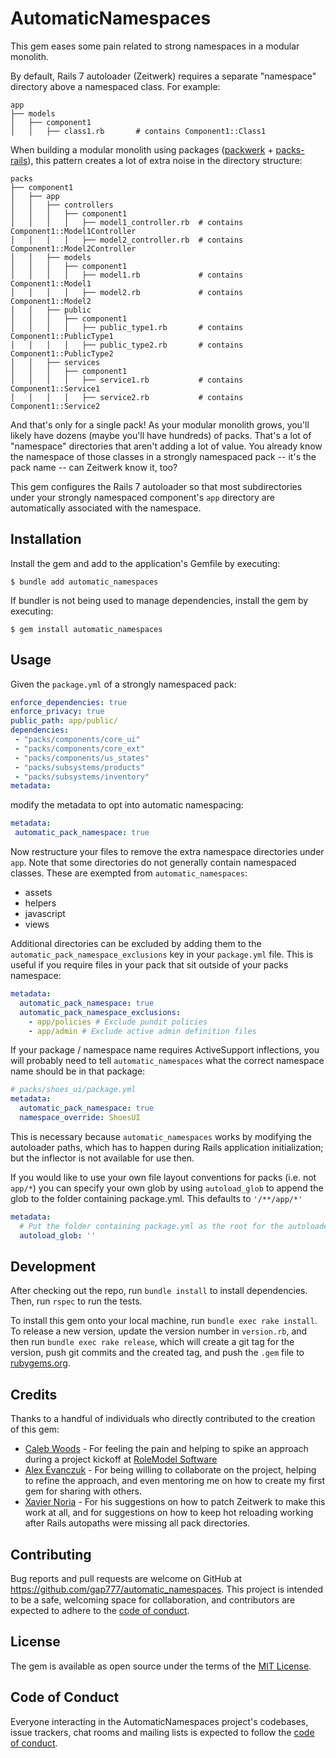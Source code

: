 # AutomaticNamespaces

This gem eases some pain related to strong namespaces in a modular monolith. 

By default, Rails 7 autoloader (Zeitwerk) requires a separate "namespace" directory above a namespaced class. For example:

```
app
├── models
│   ├── component1
│   │   ├── class1.rb       # contains Component1::Class1
```

When building a modular monolith using packages ([packwerk](https://github.com/Shopify/packwerk) + [packs-rails](https://github.com/rubyatscale/packs-rails)), 
this pattern creates a lot of extra noise in the directory structure:

```
packs
├── component1
│   ├── app
│   │   ├── controllers
│   │   │   ├── component1
│   │   │   │   ├── model1_controller.rb  # contains Component1::Model1Controller
│   │   │   │   ├── model2_controller.rb  # contains Component1::Model2Controller
│   │   ├── models
│   │   │   ├── component1
│   │   │   │   ├── model1.rb             # contains Component1::Model1
│   │   │   │   ├── model2.rb             # contains Component1::Model2
│   │   ├── public
│   │   │   ├── component1
│   │   │   │   ├── public_type1.rb       # contains Component1::PublicType1
│   │   │   │   ├── public_type2.rb       # contains Component1::PublicType2
│   │   ├── services
│   │   │   ├── component1
│   │   │   │   ├── service1.rb           # contains Component1::Service1
│   │   │   │   ├── service2.rb           # contains Component1::Service2
```

And that's only for a single pack! As your modular monolith grows, you'll likely have dozens (maybe you'll have 
hundreds) of packs. That's a lot of "namespace" directories that aren't adding a lot of value. You already 
know the namespace of those classes in a strongly namespaced pack -- it's the pack name -- can Zeitwerk know it, too?

This gem configures the Rails 7 autoloader so that most subdirectories under your strongly namespaced component's `app` directory are 
automatically associated with the namespace. 

## Installation

Install the gem and add to the application's Gemfile by executing:

    $ bundle add automatic_namespaces

If bundler is not being used to manage dependencies, install the gem by executing:

    $ gem install automatic_namespaces

## Usage

Given the `package.yml` of a strongly namespaced pack:

```yml
enforce_dependencies: true
enforce_privacy: true
public_path: app/public/
dependencies:
 - "packs/components/core_ui"
 - "packs/components/core_ext"
 - "packs/components/us_states"
 - "packs/subsystems/products"
 - "packs/subsystems/inventory"
metadata:
```

modify the metadata to opt into automatic namespacing:

```yml
metadata:
 automatic_pack_namespace: true
```

Now restructure your files to remove the extra namespace directories under `app`. Note that some directories do not 
generally contain namespaced classes. These are exempted from `automatic_namespaces`:

* assets
* helpers
* javascript
* views

Additional directories can be excluded by adding them to the `automatic_pack_namespace_exclusions` key in your 
`package.yml` file. This is useful if you require files in your pack that sit outside of your packs namespace:

```yml
metadata:
  automatic_pack_namespace: true
  automatic_pack_namespace_exclusions:
    - app/policies # Exclude pundit policies
    - app/admin # Exclude active admin definition files
```

If your package / namespace name requires ActiveSupport inflections, you will probably need to tell `automatic_namespaces`
what the correct namespace name should be in that package:

```yml
# packs/shoes_ui/package.yml
metadata:
  automatic_pack_namespace: true
  namespace_override: ShoesUI
```

This is necessary because `automatic_namespaces` works by modifying the autoloader paths, which has to 
happen during Rails application initialization; but the inflector is not available for use then.

If you would like to use your own file layout conventions for packs (i.e. not `app/*`) you can specify 
your own glob by using `autoload_glob` to append the glob to the folder containing package.yml. This defaults
to `'/**/app/*'` 

```yml
metadata:
  # Put the folder containing package.yml as the root for the autoloader.
  autoload_glob: ''
```

## Development

After checking out the repo, run `bundle install` to install dependencies. Then, run `rspec` to run the tests. 

To install this gem onto your local machine, run `bundle exec rake install`. To release a new version, update the version number in `version.rb`, and then run `bundle exec rake release`, which will create a git tag for the version, push git commits and the created tag, and push the `.gem` file to [rubygems.org](https://rubygems.org).

## Credits

Thanks to a handful of individuals who directly contributed to the creation of this gem:

* [Caleb Woods](https://github.com/calebwoods) - For feeling the pain and helping to spike an approach during a project kickoff at [RoleModel Software](https://www.rolemodelsoftware.com)
* [Alex Evanczuk](https://github.com/alexevanczuk) - For being willing to collaborate on the project, helping to refine the approach, and even mentoring me on how to create my first gem for sharing with others. 
* [Xavier Noria](https://github.com/fxn) - For his suggestions on how to patch Zeitwerk to make this work at all, and for suggestions on how to keep hot reloading working after Rails autopaths were missing all pack directories. 

## Contributing

Bug reports and pull requests are welcome on GitHub at https://github.com/gap777/automatic_namespaces. This project is intended to be a safe, welcoming space for collaboration, and contributors are expected to adhere to the [code of conduct](https://github.com/gap777/automatic_namespaces/blob/main/CODE_OF_CONDUCT.md).

## License

The gem is available as open source under the terms of the [MIT License](https://opensource.org/licenses/MIT).

## Code of Conduct

Everyone interacting in the AutomaticNamespaces project's codebases, issue trackers, chat rooms and mailing lists is expected to follow the [code of conduct](https://github.com/gap777/automatic_namespaces/blob/main/CODE_OF_CONDUCT.md).

